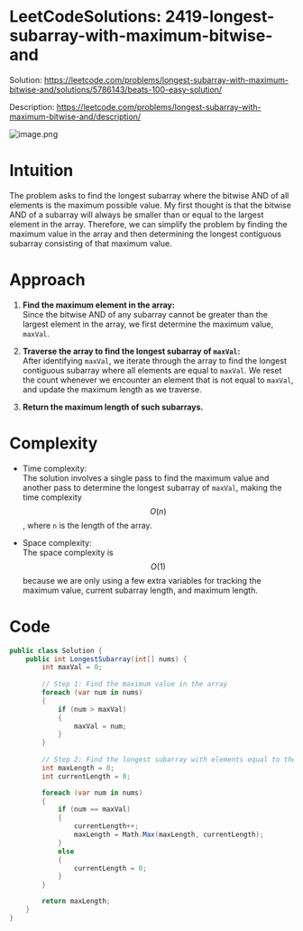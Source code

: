 # LeetCodeSolutions: 2419-longest-subarray-with-maximum-bitwise-and


Solution: https://leetcode.com/problems/longest-subarray-with-maximum-bitwise-and/solutions/5786143/beats-100-easy-solution/

Description: https://leetcode.com/problems/longest-subarray-with-maximum-bitwise-and/description/

![image.png](https://assets.leetcode.com/users/images/daa5429c-040c-4e55-a63c-e92182fa86f7_1726322797.4997776.png)

# Intuition
The problem asks to find the longest subarray where the bitwise AND of all elements is the maximum possible value. My first thought is that the bitwise AND of a subarray will always be smaller than or equal to the largest element in the array. Therefore, we can simplify the problem by finding the maximum value in the array and then determining the longest contiguous subarray consisting of that maximum value.

# Approach
1. **Find the maximum element in the array:**  
   Since the bitwise AND of any subarray cannot be greater than the largest element in the array, we first determine the maximum value, `maxVal`.

2. **Traverse the array to find the longest subarray of `maxVal`:**  
   After identifying `maxVal`, we iterate through the array to find the longest contiguous subarray where all elements are equal to `maxVal`. We reset the count whenever we encounter an element that is not equal to `maxVal`, and update the maximum length as we traverse.

3. **Return the maximum length of such subarrays.**

# Complexity
- Time complexity:  
  The solution involves a single pass to find the maximum value and another pass to determine the longest subarray of `maxVal`, making the time complexity $$O(n)$$, where `n` is the length of the array.

- Space complexity:  
  The space complexity is $$O(1)$$ because we are only using a few extra variables for tracking the maximum value, current subarray length, and maximum length.

# Code
```csharp []
public class Solution {
    public int LongestSubarray(int[] nums) {
        int maxVal = 0;
        
        // Step 1: Find the maximum value in the array
        foreach (var num in nums)
        {
            if (num > maxVal)
            {
                maxVal = num;
            }
        }
        
        // Step 2: Find the longest subarray with elements equal to the maximum value
        int maxLength = 0;
        int currentLength = 0;

        foreach (var num in nums)
        {
            if (num == maxVal)
            {
                currentLength++;
                maxLength = Math.Max(maxLength, currentLength);
            }
            else
            {
                currentLength = 0;
            }
        }

        return maxLength;
    }
}
```
